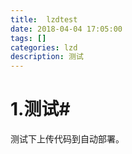 ```yaml
---
title:  lzdtest
date: 2018-04-04 17:05:00
tags: [] 
categories: lzd 
description: 测试
---
```


# 1.测试#

测试下上传代码到自动部署。





